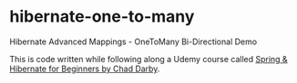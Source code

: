 # hibernate-one-to-many

Hibernate Advanced Mappings - OneToMany Bi-Directional Demo

This is code written while following along a Udemy course called [Spring & Hibernate for Beginners by Chad Darby](https://www.udemy.com/share/1000qY/).
